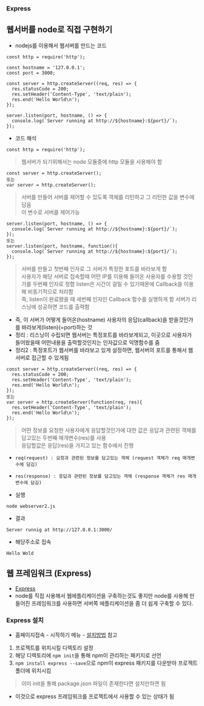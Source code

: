 ### Express

## 웹서버를 node로 직접 구현하기
- nodejs를 이용해서 웹서버를 만드는 코드
```
const http = require('http');

const hostname = '127.0.0.1';
const port = 3000;

const server = http.createServer((req, res) => {
  res.statusCode = 200;
  res.setHeader('Content-Type', 'text/plain');
  res.end('Hello World\n');
});

server.listen(port, hostname, () => {
  console.log(`Server running at http://${hostname}:${port}/`);
});
```
- 코드 해석
```
const http = require('http');
```
> 웹서버가 되기위해서는 node 모듈중에 http 모듈을 사용해야 함
```
const server = http.createServer();
또는
var server = http.createServer();
```
> 서버를 만들어 서버를 제어할 수 있도록 객체를 리턴하고 그 리턴한 값을 변수에 담음<br/>이 변수로 서버를 제어가능
```
server.listen(port, hostname, () => {
  console.log(`Server running at http://${hostname}:${port}/`);
});
또는
server.listen(port, hostname, function(){
  console.log(`Server running at http://${hostname}:${port}/`);
});
```
> 서버를 만들고 첫번째 인자로 그 서버가 특정한 포트를 바라보게 함<br/>사용자가 해당 서버로 접속할때 어떤 IP를 이용해 들어온 사용자를 수용할 것인가를 두번째 인자로 정함
> listen은 시간이 걸릴 수 있기때문에 Callback을 이용해 비동기적으로 처리함<br/>즉, listen이 완료됐을 때 세번째 인자인 Callback 함수를 실행하게 함
> 서버가 리스닝에 성공하면 코드를 출력함
- 즉, 이 서버가 어떻게 들어온(hostname) 사용자의 응답(callback)을 받을것인가를 바라보게(listen)(=port)하는 것
- 정리 : 리스닝이 수립되면 웹서버는 특정포트를 바라보게되고, 이곳으로 사용자가 들어왔을때 어떤내용을 출력할것인지는 인자값으로 익명함수를 줌
- 정리2 : 특정포트가 웹서버를 바라보고 있게 설정하면, 웹서버의 포트를 통해서 웹서버로 접근할 수 있게됨
```
const server = http.createServer((req, res) => {
  res.statusCode = 200;
  res.setHeader('Content-Type', 'text/plain');
  res.end('Hello World\n');
});
또는
var server = http.createServer(function(req, res){
  res.setHeader('Content-Type', 'text/plain');
  res.end('Hello World\n');
});
```
> 어떤 정보를 요청한 사용자에게 응답할것인가에 대한 값은 응답과 관련된 객체를 담고있는 두번째 매개변수(res)를 사용<br/>응답할값은 응답(res)을 가지고 있는 함수에서 진행

- `req(request) : 요청과 관련된 정보를 담고있는 객체 (request 객체가 req 매개변수에 담김)`
- `res(response) : 응답과 관련된 정보를 담고있는 객체 (response 객체가 res 매개변수에 담김)`

- 실행
```
node webserver2.js
```
- 결과
```
Server runnig at http://127.0.0.1:3000/
```
- 해당주소로 접속
```
Hello Wold
```



## 웹 프레임워크 (Express)
- [Express](expressjs.com/ko/)
- node를 직접 사용해서 웹에플리케이션을 구축하는것도 좋지만 node를 사용해 만들어진 프레임워크를 사용하면 서버쪽 에플리케이션을 좀 더 쉽게 구축할 수 있다.


### Express 설치
- 홈페이지접속 - 시작하기 메뉴 - [설치방법](http://expressjs.com/ko/starter/installing.html) 참고
1. 프로젝트를 위치시킬 디렉토리 설정
2. 해당 디렉토리에 `npm init`을 통해 npm이 관리하는 패키지로 선언
3. `npm install express --save`으로 npm이 express 패키지를 다운받아 프로젝트 폴더에 위치시킴
> 이미 init을 통해 package.json 파일이 존재한다면 설치만하면 됨
- 이것으로 express 프레임워크를 프로젝트에서 사용할 수 있는 상태가 됨
